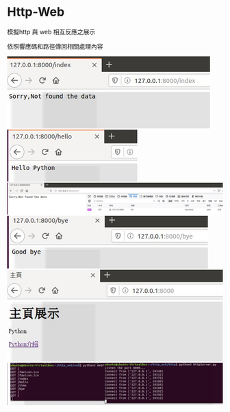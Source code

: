 # Http-Web

模擬http 與 web 相互反應之展示

依照響應碼和路徑傳回相關處理內容


<img src='https://github.com/huihuiman/Http-Web/blob/master/httpWeb%E5%9C%96%E7%89%87/http.jpg'>
<img src='https://github.com/huihuiman/Http-Web/blob/master/httpWeb%E5%9C%96%E7%89%87/http2.jpg'>
<img src='https://github.com/huihuiman/Http-Web/blob/master/httpWeb%E5%9C%96%E7%89%87/http4.jpg'>
<img src='https://github.com/huihuiman/Http-Web/blob/master/httpWeb%E5%9C%96%E7%89%87/http5.jpg'>
<img src='https://github.com/huihuiman/Http-Web/blob/master/httpWeb%E5%9C%96%E7%89%87/http6.jpg'>
<img src='https://github.com/huihuiman/Http-Web/blob/master/httpWeb%E5%9C%96%E7%89%87/http7.jpg'>
